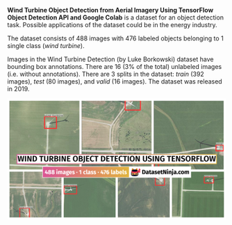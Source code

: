 **Wind Turbine Object Detection from Aerial Imagery Using TensorFlow Object Detection API and Google Colab** is a dataset for an object detection task. Possible applications of the dataset could be in the energy industry. 

The dataset consists of 488 images with 476 labeled objects belonging to 1 single class (*wind turbine*).

Images in the Wind Turbine Detection (by Luke Borkowski) dataset have bounding box annotations. There are 16 (3% of the total) unlabeled images (i.e. without annotations). There are 3 splits in the dataset: *train* (392 images), *test* (80 images), and *valid* (16 images). The dataset was released in 2019.

<img src="https://github.com/dataset-ninja/wind-turbine-object-detection-using-TensorFlow/raw/main/visualizations/poster.png">
